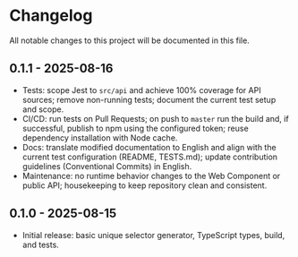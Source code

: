 # Changelog

All notable changes to this project will be documented in this file.

## 0.1.1 - 2025-08-16
- Tests: scope Jest to `src/api` and achieve 100% coverage for API sources; remove non-running tests; document the current test setup and scope.
- CI/CD: run tests on Pull Requests; on push to `master` run the build and, if successful, publish to npm using the configured token; reuse dependency installation with Node cache.
- Docs: translate modified documentation to English and align with the current test configuration (README, TESTS.md); update contribution guidelines (Conventional Commits) in English.
- Maintenance: no runtime behavior changes to the Web Component or public API; housekeeping to keep repository clean and consistent.

## 0.1.0 - 2025-08-15
- Initial release: basic unique selector generator, TypeScript types, build, and tests.
